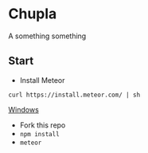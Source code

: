 # Chupla
A something something

## Start
- Install Meteor

`curl https://install.meteor.com/ | sh`

[Windows](https://install.meteor.com/windows)

- Fork this repo
- `npm install`
- `meteor`
